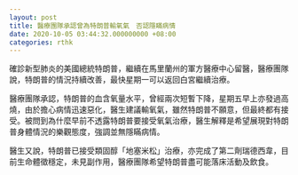 ```yaml
---
layout: post
title: 醫療團隊承認曾為特朗普輸氧氣　否認隱瞞病情
date: 2020-10-05 03:44:32.000000000 +08:00
categories: rthk
---
```


確診新型肺炎的美國總統特朗普，繼續在馬里蘭州的軍方醫療中心留醫，醫療團隊說，特朗普的情況持續改善，最快星期一可以返回白宮繼續治療。

醫療團隊承認，特朗普的血含氧量水平，曾經兩次短暫下降，星期五早上亦發過高燒，由於擔心病情迅速惡化，醫生建議輸氧氣，雖然特朗普不願意，但最終都有接受。被問到為什麼早前不透露特朗普要接受氧氣治療，醫生解釋是希望展現對特朗普身體情況的樂觀態度，強調並無隱瞞病情。

醫生又說，特朗普已接受類固醇「地塞米松」治療，亦完成了第二劑瑞德西韋，目前生命體徵穩定，未見副作用，醫療團隊希望特朗普盡可能落床活動及飲食。
